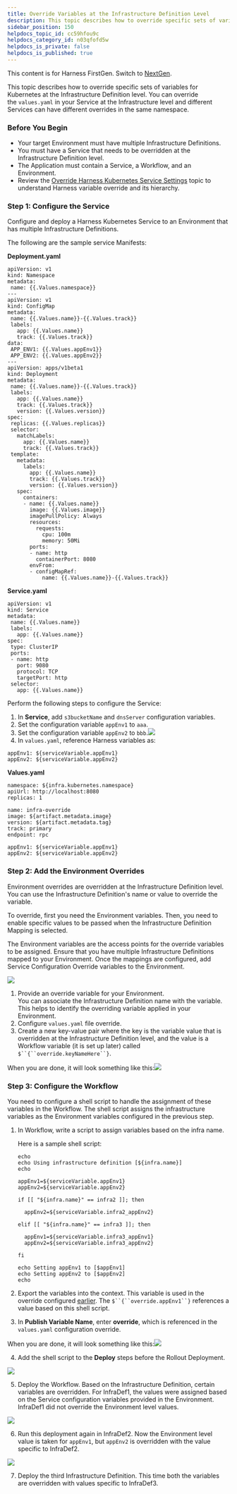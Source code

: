 ```yaml
---
title: Override Variables at the Infrastructure Definition Level
description: This topic describes how to override specific sets of variables for Kubernetes at the Infrastructure Definition level.
sidebar_position: 150
helpdocs_topic_id: cc59hfou9c
helpdocs_category_id: n03qfofd5w
helpdocs_is_private: false
helpdocs_is_published: true
---
```


This content is for Harness FirstGen. Switch to [NextGen](../../../continuous-delivery/x-platform-cd-features/services/propagate-and-override-cd-services.md).

This topic describes how to override specific sets of variables for Kubernetes at the Infrastructure Definition level. You can override the `values.yaml` in your Service at the Infrastructure level and different Services can have different overrides in the same namespace.

### Before You Begin

* Your target Environment must have multiple Infrastructure Definitions.
* You must have a Service that needs to be overridden at the Infrastructure Definition level.
* The Application must contain a Service, a Workflow, and an Environment.
* Review the [Override Harness Kubernetes Service Settings](override-harness-kubernetes-service-settings.md) topic to understand Harness variable override and its hierarchy.

### Step 1: Configure the Service

Configure and deploy a Harness Kubernetes Service to an Environment that has multiple Infrastructure Definitions.

The following are the sample service Manifests: 

**Deployment.yaml**


```
apiVersion: v1  
kind: Namespace  
metadata:  
 name: {{.Values.namespace}}  
---  
apiVersion: v1  
kind: ConfigMap  
metadata:  
 name: {{.Values.name}}-{{.Values.track}}  
 labels:  
   app: {{.Values.name}}  
   track: {{.Values.track}}  
data:  
 APP_ENV1: {{.Values.appEnv1}}  
 APP_ENV2: {{.Values.appEnv2}}  
---  
apiVersion: apps/v1beta1  
kind: Deployment  
metadata:  
 name: {{.Values.name}}-{{.Values.track}}  
 labels:  
   app: {{.Values.name}}  
   track: {{.Values.track}}  
   version: {{.Values.version}}  
spec:  
 replicas: {{.Values.replicas}}  
 selector:  
   matchLabels:  
     app: {{.Values.name}}  
     track: {{.Values.track}}  
 template:  
   metadata:  
     labels:  
       app: {{.Values.name}}  
       track: {{.Values.track}}  
       version: {{.Values.version}}  
   spec:  
     containers:  
     - name: {{.Values.name}}  
       image: {{.Values.image}}  
       imagePullPolicy: Always  
       resources:  
         requests:  
           cpu: 100m  
           memory: 50Mi  
       ports:  
       - name: http  
         containerPort: 8080  
       envFrom:  
       - configMapRef:  
           name: {{.Values.name}}-{{.Values.track}}
```
**Service.yaml**


```
apiVersion: v1  
kind: Service  
metadata:  
 name: {{.Values.name}}  
 labels:  
   app: {{.Values.name}}  
spec:  
 type: ClusterIP  
 ports:  
 - name: http  
   port: 9080  
   protocol: TCP  
   targetPort: http  
 selector:  
   app: {{.Values.name}}
```
Perform the following steps to configure the Service:

1. In **Service**, add `s3bucketName` and `dnsServer` configuration variables.
2. Set the configuration variable `appEnv1` to `aaa`.
3. Set the configuration variable `appEnv2` to `bbb`.![](./static/override-variables-per-infrastructure-definition-130.png)
4. In `values.yaml`, reference Harness variables as:  
  
`appEnv1: ${serviceVariable.appEnv1}`  
`appEnv2: ${serviceVariable.appEnv2}`  
  
**Values.yaml**  
  

```
namespace: ${infra.kubernetes.namespace}  
apiUrl: http://localhost:8080  
replicas: 1  
   
name: infra-override  
image: ${artifact.metadata.image}  
version: ${artifact.metadata.tag}  
track: primary  
endpoint: rpc  
   
appEnv1: ${serviceVariable.appEnv1}  
appEnv2: ${serviceVariable.appEnv2}
```

### Step 2: Add the Environment Overrides

Environment overrides are overridden at the Infrastructure Definition level. You can use the Infrastructure Definition's name or value to override the variable.

To override, first you need the Environment variables. Then, you need to enable specific values to be passed when the Infrastructure Definition Mapping is selected.

The Environment variables are the access points for the override variables to be assigned. Ensure that you have multiple Infrastructure Definitions mapped to your Environment. Once the mappings are configured, add Service Configuration Override variables to the Environment.

![](./static/override-variables-per-infrastructure-definition-131.png)

1. Provide an override variable for your Environment.  
You can associate the Infrastructure Definition name with the variable. This helps to identify the overriding variable applied in your Environment.
2. Configure `values.yaml` file override.
3. Create a new key-value pair where the key is the variable value that is overridden at the Infrastructure Definition level, and the value is a Workflow variable (it is set up later) called `$``{``override.keyNameHere``}`.  
  
When you are done, it will look something like this:![](./static/override-variables-per-infrastructure-definition-132.png)

### Step 3: Configure the Workflow

You need to configure a shell script to handle the assignment of these variables in the Workflow. The shell script assigns the infrastructure variables as the Environment variables configured in the previous step.

1. In Workflow, write a script to assign variables based on the infra name.  
  
    Here is a sample shell script:  
      
    ```
    echo  
    echo Using infrastructure definition [${infra.name}]  
    echo  
      
    appEnv1=${serviceVariable.appEnv1}  
    appEnv2=${serviceVariable.appEnv2}  
      
    if [[ "${infra.name}" == infra2 ]]; then  
      
      appEnv2=${serviceVariable.infra2_appEnv2}  
      
    elif [[ "${infra.name}" == infra3 ]]; then  
      
      appEnv1=${serviceVariable.infra3_appEnv1}  
      appEnv2=${serviceVariable.infra3_appEnv2}  
      
    fi  
      
    echo Setting appEnv1 to [$appEnv1]  
    echo Setting appEnv2 to [$appEnv2]  
    echo
    ```

2. Export the variables into the context. This variable is used in the override configured [earlier](override-variables-per-infrastructure-definition.md#step-1-configure-the-service). The `$``{``override.appEnv1``}` references a value based on this shell script.
3. In **Publish Variable Name**, enter **override**, which is referenced in the `values.yaml` configuration override.  
  
  When you are done, it will look something like this:![](./static/override-variables-per-infrastructure-definition-133.png)
  
4. Add the shell script to the **Deploy** steps before the Rollout Deployment.

  ![](./static/override-variables-per-infrastructure-definition-134.png)

5. Deploy the Workflow. Based on the Infrastructure Definition, certain variables are overridden. For InfraDef1, the values were assigned based on the Service configuration variables provided in the Environment. InfraDef1 did not override the Environment level values.

  ![](./static/override-variables-per-infrastructure-definition-135.png)

6. Run this deployment again in InfraDef2. Now the Environment level value is taken for `appEnv1`, but `appEnv2` is overridden with the value specific to InfraDef2.

  ![](./static/override-variables-per-infrastructure-definition-136.png)

7. Deploy the third Infrastructure Definition. This time both the variables are overridden with values specific to InfraDef3.
